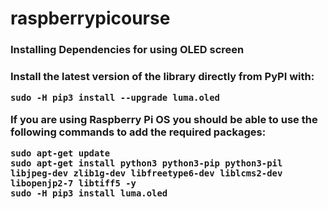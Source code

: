 # raspberrypicourse

<h3>Installing Dependencies for using OLED screen<h3>

Install the latest version of the library directly from PyPI with:

```
sudo -H pip3 install --upgrade luma.oled
```

If you are using Raspberry Pi OS you should be able to use the following commands to add the required packages:

```
sudo apt-get update
sudo apt-get install python3 python3-pip python3-pil libjpeg-dev zlib1g-dev libfreetype6-dev liblcms2-dev libopenjp2-7 libtiff5 -y
sudo -H pip3 install luma.oled
```
